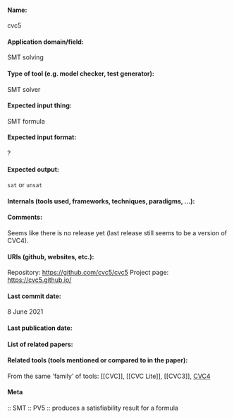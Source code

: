 #### Name:
cvc5

#### Application domain/field:
SMT solving

#### Type of tool (e.g. model checker, test generator):
SMT solver

#### Expected input thing:
SMT formula

#### Expected input format:
?

#### Expected output:
`sat` or `unsat`

#### Internals (tools used, frameworks, techniques, paradigms, ...):

#### Comments:
Seems like there is no release yet (last release still seems to be a version of CVC4).

#### URIs (github, websites, etc.):
Repository: https://github.com/cvc5/cvc5
Project page: https://cvc5.github.io/

#### Last commit date:
8 June 2021

#### Last publication date:

#### List of related papers:

#### Related tools (tools mentioned or compared to in the paper):
From the same 'family' of tools: [[CVC]], [[CVC Lite]], [[CVC3]], [CVC4](CVC4.md)

#### Meta
:: SMT
:: PV5 :: produces a satisfiability result for a formula